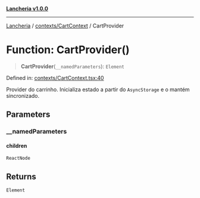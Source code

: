 [**Lancheria v1.0.0**](../../../README.md)

***

[Lancheria](../../../README.md) / [contexts/CartContext](../README.md) / CartProvider

# Function: CartProvider()

> **CartProvider**(`__namedParameters`): `Element`

Defined in: [contexts/CartContext.tsx:40](https://github.com/eudavidreis-odev/lancheria/blob/documentacao_inicial/contexts/CartContext.tsx#L40)

Provider do carrinho. Inicializa estado a partir do `AsyncStorage` e o mantém sincronizado.

## Parameters

### \_\_namedParameters

#### children

`ReactNode`

## Returns

`Element`
